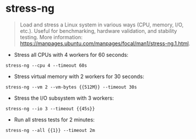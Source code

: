 # stress-ng

> Load and stress a Linux system in various ways (CPU, memory, I/O, etc.). 
> Useful for benchmarking, hardware validation, and stability testing.
> More information: <https://manpages.ubuntu.com/manpages/focal/man1/stress-ng.1.html>.

- Stress all CPUs with 4 workers for 60 seconds:

`stress-ng --cpu 4 --timeout 60s`

- Stress virtual memory with 2 workers for 30 seconds:

`stress-ng --vm 2 --vm-bytes {{512M}} --timeout 30s`

- Stress the I/O subsystem with 3 workers:

`stress-ng --io 3 --timeout {{45s}}`

- Run all stress tests for 2 minutes:

`stress-ng --all {{1}} --timeout 2m`
